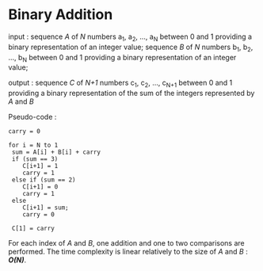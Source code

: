 # Binary Addition


input : sequence _A_ of _N_ numbers a<sub>1</sub>, a<sub>2</sub>, ..., a<sub>N</sub> between 0 and 1 providing a binary representation of an integer value; sequence _B_ of _N_ numbers b<sub>1</sub>, b<sub>2</sub>, ..., b<sub>N</sub> between 0 and 1 providing a binary representation of an integer value;

output :  sequence _C_ of _N+1_ numbers c<sub>1</sub>, c<sub>2</sub>, ..., c<sub>N+1</sub> between 0 and 1 providing a binary representation of the sum of the integers represented by _A_ and _B_

Pseudo-code :
    	
    carry = 0 
    
    for i = N to 1
     sum = A[i] + B[i] + carry
     if (sum == 3) 
     	C[i+1] = 1
     	carry = 1
     else if (sum == 2)
     	C[i+1] = 0
     	carry = 1
     else 
     	C[i+1] = sum;
     	carry = 0
     	
     C[1] = carry

For each index of _A_ and _B_, one addition and one to two comparisons are performed. The time complexity is linear relatively to the size of _A_ and _B_ : **_O(N)_**.
